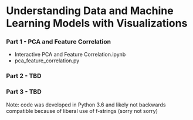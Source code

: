 # Understanding Data and Machine Learning Models with Visualizations

### Part 1 - PCA and Feature Correlation

* Interactive PCA and Feature Correlation.ipynb
* pca\_feature\_correlation.py 

### Part 2 - TBD

### Part 3 - TBD

Note: code was developed in Python 3.6 and likely not backwards compatible because of liberal use of f-strings (sorry not sorry)